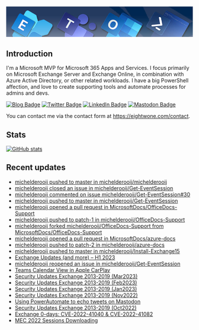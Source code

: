 ![Banner](assets/Metro_v6_Banner_GitHub.jpg)

## Introduction
I'm a Microsoft MVP for Microsoft 365 Apps and Services. I focus primarily on Microsoft Exchange Server and Exchange Online, 
in combination with Azure Active Directory, or other related workloads. I have a big PowerShell affection, and love to create 
supporting tools and automate processes for admins and devs.

<a href="https://eightwone.com"><img src="https://img.shields.io/badge/-Blog-blue?style=for-the-badge&logo=wordpress&logoColor=white" alt="Blog Badge"/></a>
<a href="https://twitter.com/mderooij"><img src="https://img.shields.io/badge/Twitter-blue?style=for-the-badge&logo=twitter&logoColor=white" alt="Twitter Badge"/></a>
<a href="https://nl.linkedin.com/in/michelderooij"><img src="https://img.shields.io/badge/LinkedIn-blue?style=for-the-badge&logo=linkedin&logoColor=white" alt="LinkedIn Badge"/></a>
<a rel="me" href="https://mastodon.cloud/@mderooij"><img src="https://img.shields.io/badge/-Mastodon-blueviolet?style=for-the-badge&logo=mastodon&logoColor=white" alt="Mastodon Badge"/></a>

You can contact me via the contact form at https://eightwone.com/contact.

## Stats
[![GitHub stats](https://github-readme-stats.vercel.app/api?username=michelderooij&theme=dark&show_icons=true)](https://github.com/anuraghazra/github-readme-stats)

## Recent updates
<!-- LATESTACTIVITY:START -->
- [michelderooij pushed to master in michelderooij/michelderooij](https://github.com/michelderooij/michelderooij/compare/8f509f084c...2dc979c72d)
- [michelderooij closed an issue in michelderooij/Get-EventSession](https://github.com/michelderooij/Get-EventSession/issues/30)
- [michelderooij commented on issue michelderooij/Get-EventSession#30](https://github.com/michelderooij/Get-EventSession/issues/30#issuecomment-1562680595)
- [michelderooij pushed to master in michelderooij/Get-EventSession](https://github.com/michelderooij/Get-EventSession/compare/04c203a752...e1c3196fda)
- [michelderooij opened a pull request in MicrosoftDocs/OfficeDocs-Support](https://github.com/MicrosoftDocs/OfficeDocs-Support/pull/1965)
- [michelderooij pushed to patch-1 in michelderooij/OfficeDocs-Support](https://github.com/michelderooij/OfficeDocs-Support/compare/9a5365b10b...5589ac1cb6)
- [michelderooij forked michelderooij/OfficeDocs-Support from MicrosoftDocs/OfficeDocs-Support](https://github.com/michelderooij/OfficeDocs-Support)
- [michelderooij opened a pull request in MicrosoftDocs/azure-docs](https://github.com/MicrosoftDocs/azure-docs/pull/109826)
- [michelderooij pushed to patch-2 in michelderooij/azure-docs](https://github.com/michelderooij/azure-docs/compare/db2dd8d428...c454b9861f)
- [michelderooij pushed to master in michelderooij/Install-Exchange15](https://github.com/michelderooij/Install-Exchange15/compare/5e075d6b2f...289565815f)
- [Exchange Updates &lpar;and more&rpar; – H1 2023](https://eightwone.com/2023/05/04/exchange-updates-and-more-h1-2023/)
- [michelderooij reopened an issue in michelderooij/Get-EventSession](https://github.com/michelderooij/Get-EventSession/issues/30)
- [Teams Calendar View in Apple CarPlay](https://eightwone.com/2023/03/30/teams-calendar-view-in-apple-carplay/)
- [Security Updates Exchange 2013-2019 &lpar;Mar2023&rpar;](https://eightwone.com/2023/03/14/security-updates-exchange-2013-2019-mar2023/)
- [Security Updates Exchange 2013-2019 &lpar;Feb2023&rpar;](https://eightwone.com/2023/02/15/security-updates-exchange-2013-2019-feb2023/)
- [Security Updates Exchange 2013-2019 &lpar;Jan2023&rpar;](https://eightwone.com/2023/01/10/security-updates-exchange-2013-2019-jan2023/)
- [Security Updates Exchange 2013-2019 &lpar;Nov2022&rpar;](https://eightwone.com/2022/11/08/security-updates-exchange-2013-2019-nov2022/)
- [Using PowerAutomate to echo tweets on Mastodon](https://eightwone.com/2022/11/07/using-powerautomate-to-echo-tweets-to-mastodon/)
- [Security Updates Exchange 2013-2019 &lpar;Oct2022&rpar;](https://eightwone.com/2022/10/11/security-updates-exchange-2013-2019-oct2022/)
- [Exchange 0-days: CVE-2022-41040 &amp; CVE-2022-41082](https://eightwone.com/2022/10/03/exchange-0-day/)
- [MEC 2022 Sessions Downloading](https://eightwone.com/2022/09/19/mec-2022-sessions-downloading/)
<!-- LATESTACTIVITY:END -->
